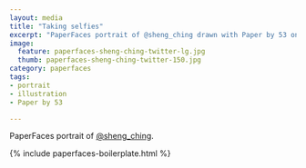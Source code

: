 ```yaml
---
layout: media
title: "Taking selfies"
excerpt: "PaperFaces portrait of @sheng_ching drawn with Paper by 53 on an iPad."
image: 
  feature: paperfaces-sheng-ching-twitter-lg.jpg
  thumb: paperfaces-sheng-ching-twitter-150.jpg
category: paperfaces
tags: 
- portrait
- illustration
- Paper by 53

---
```


PaperFaces portrait of [@sheng_ching](http://twitter.com/sheng_ching).

{% include paperfaces-boilerplate.html %}